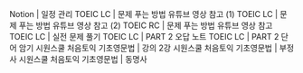 Notion | 일정 관리
TOEIC LC | 문제 푸는 방법 유튜브 영상 참고 (1)
TOEIC LC | 문제 푸는 방법 유튜브 영상 참고 (2)
TOEIC RC | 문제 푸는 방법 유튜브 영상 참고
TOEIC LC | 실전 문제 풀기
TOEIC LC | PART 2 오답 노트
TOEIC LC | PART 2 단어 암기
시원스쿨 처음토익 기초영문법 | 강의 2강
시원스쿨 처음토익 기초영문법 | 부정사
시원스쿨 처음토익 기초영문법 | 동명사
